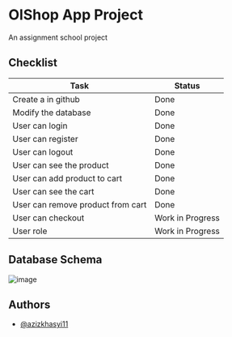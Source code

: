 # OlShop App Project

An assignment school project

## Checklist

| Task                              | Status           |
| --------------------------------- | ---------------- |
| Create a in github                | Done             |
| Modify the database               | Done             |
| User can login                    | Done             |
| User can register                 | Done             |
| User can logout                   | Done             |
| User can see the product          | Done             |
| User can add product to cart      | Done             |
| User can see the cart             | Done             |
| User can remove product from cart | Done             |
| User can checkout                 | Work in Progress |
| User role                         | Work in Progress |

## Database Schema

![image](https://github.com/Azizkhasyi11/oldshop/assets/74176356/f26a67ea-e3f3-4e0c-b9d8-58d6de47fc50)

## Authors

- [@azizkhasyi11](https://github.com/Azizkhasyi11)
